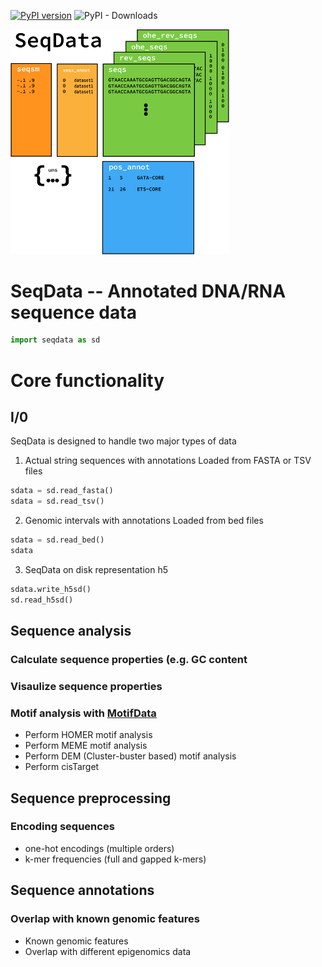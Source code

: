 [![PyPI version](https://badge.fury.io/py/seqexplainer.svg)](https://badge.fury.io/py/seqdata)
![PyPI - Downloads](https://img.shields.io/pypi/dm/seqdata)

<img src="docs/_static/SeqData_only_v2.png" alt="SeqData Logo" width=350>

# SeqData -- Annotated DNA/RNA sequence data

```python
import seqdata as sd
```

# Core functionality

## I/0
SeqData is designed to handle two major types of data

1. Actual string sequences with annotations
Loaded from FASTA or TSV files
```python
sdata = sd.read_fasta()
sdata = sd.read_tsv()
```

2. Genomic intervals with annotations
Loaded from bed files
```python
sdata = sd.read_bed()
sdata
```

3. SeqData on disk representation
h5
```python
sdata.write_h5sd()
sd.read_h5sd()
```

## Sequence analysis

### Calculate sequence properties (e.g. GC content

### Visaulize sequence properties

### Motif analysis with [MotifData](https://github.com/ML4GLand/MotifData)

  - Perform HOMER motif analysis
  - Perform MEME motif analysis
  - Perform DEM (Cluster-buster based) motif analysis
  - Perform cisTarget
        
## Sequence preprocessing

### Encoding sequences
  
  - one-hot encodings (multiple orders)
  - k-mer frequencies (full and gapped k-mers)
  
## Sequence annotations

### Overlap with known genomic features
  - Known genomic features
  - Overlap with different epigenomics data
